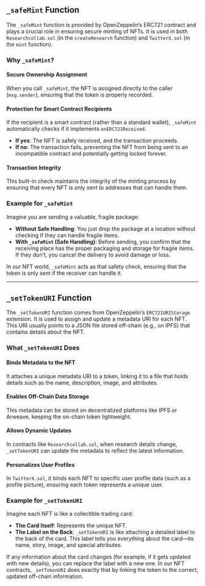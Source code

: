 ## `_safeMint` Function

The `_safeMint` function is provided by OpenZeppelin’s ERC721 contract and plays a crucial role in ensuring secure minting of NFTs. It is used in both `Researchcollab.sol` (in the `createResearch` function) and `TwitterX.sol` (in the `mint` function).

### Why `_safeMint`?
#### Secure Ownership Assignment
When you call `_safeMint`, the NFT is assigned directly to the caller (`msg.sender`), ensuring that the token is properly recorded.

#### Protection for Smart Contract Recipients
If the recipient is a smart contract (rather than a standard wallet), `_safeMint` automatically checks if it implements `onERC721Received`.
- **If yes**: The NFT is safely received, and the transaction proceeds.
- **If no**: The transaction fails, preventing the NFT from being sent to an incompatible contract and potentially getting locked forever.

#### Transaction Integrity
This built-in check maintains the integrity of the minting process by ensuring that every NFT is only sent to addresses that can handle them.

### Example for `_safeMint`
Imagine you are sending a valuable, fragile package:
- **Without Safe Handling**: You just drop the package at a location without checking if they can handle fragile items.
- **With `_safeMint` (Safe Handling)**: Before sending, you confirm that the receiving place has the proper packaging and storage for fragile items. If they don’t, you cancel the delivery to avoid damage or loss.

In our NFT world, `_safeMint` acts as that safety check, ensuring that the token is only sent if the receiver can handle it.

---

## `_setTokenURI` Function

The `_setTokenURI` function comes from OpenZeppelin’s `ERC721URIStorage` extension. It is used to assign and update a metadata URI for each NFT. This URI usually points to a JSON file stored off-chain (e.g., on IPFS) that contains details about the NFT.

### What `_setTokenURI` Does
#### Binds Metadata to the NFT
It attaches a unique metadata URI to a token, linking it to a file that holds details such as the name, description, image, and attributes.

#### Enables Off-Chain Data Storage
This metadata can be stored on decentralized platforms like IPFS or Arweave, keeping the on-chain token lightweight.

#### Allows Dynamic Updates
In contracts like `Researchcollab.sol`, when research details change, `_setTokenURI` can update the metadata to reflect the latest information.

#### Personalizes User Profiles
In `TwitterX.sol`, it binds each NFT to specific user profile data (such as a profile picture), ensuring each token represents a unique user.

### Example for `_setTokenURI`
Imagine each NFT is like a collectible trading card:
- **The Card Itself**: Represents the unique NFT.
- **The Label on the Back**: `_setTokenURI` is like attaching a detailed label to the back of the card. This label tells you everything about the card—its name, story, image, and special attributes.

If any information about the card changes (for example, if it gets updated with new details), you can replace the label with a new one. In our NFT contracts, `_setTokenURI` does exactly that by linking the token to the correct, updated off-chain information.